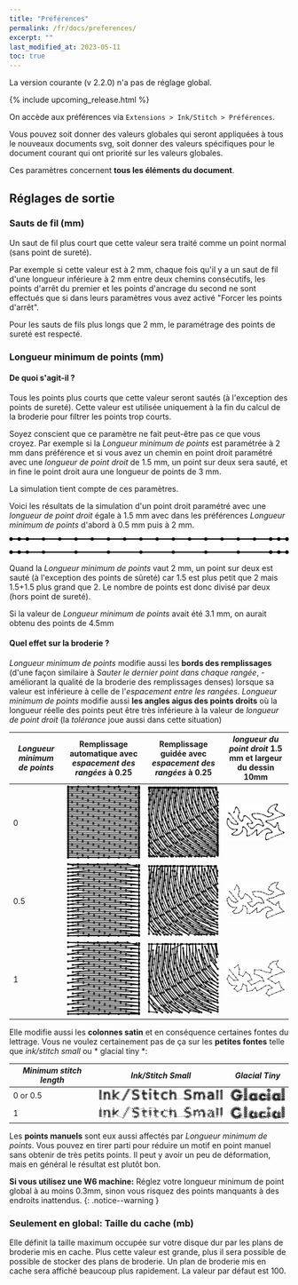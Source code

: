 ```yaml
---
title: "Préférences"
permalink: /fr/docs/preferences/
excerpt: ""
last_modified_at: 2023-05-11
toc: true
---
```

La version courante (v 2.2.0) n'a pas de réglage global.

{% include upcoming_release.html %}

On accède aux préférences via `Extensions > Ink/Stitch > Préférences`.

Vous pouvez soit donner des valeurs globales qui seront appliquées à tous le nouveaux documents svg, soit donner des valeurs spécifiques pour le document courant qui ont priorité sur les valeurs globales.

Ces paramètres concernent **tous les éléments du document**.

## Réglages de sortie

### Sauts de fil (mm)
Un saut de fil plus court que cette valeur sera traité comme un point normal (sans point de sureté).

Par exemple si cette valeur est à 2 mm, chaque fois qu'il y a un saut de fil  d'une longueur inférieure à 2 mm entre  deux chemins consécutifs, les points d'arrêt  du premier et les points d'ancrage du second ne sont effectués que  si dans leurs paramètres vous avez activé  "Forcer les points d'arrêt". 

Pour les sauts de fils plus longs que 2 mm, le paramétrage des points de sureté est respecté.

### Longueur minimum de points (mm)
#### De quoi s'agit-il ?
Tous les points plus courts que cette valeur seront sautés (à l'exception des points de sureté). Cette valeur est utilisée uniquement à la fin du calcul de la broderie pour filtrer les points trop courts. 

Soyez conscient que ce paramètre ne fait peut-être pas ce que vous croyez. Par exemple si  la *Longueur minimum de points* est paramétrée à 2 mm dans préférence et si vous avez un chemin en point droit paramétré avec une *longueur de point droit* de 1.5 mm, un point sur deux sera sauté, et in fine le point droit aura une longueur de points de 3 mm.

La simulation tient compte de ces paramètres.

Voici les résultats de la simulation d'un point droit  paramétré avec une *longueur de point droit* égale à 1.5 mm avec dans les préférences *Longueur minimum de points* d'abord à 0.5 mm puis à 2 mm.


![simulation](/assets/images/docs/preference_msl_paths.png)

Quand la *Longueur minimum de points* vaut 2 mm, un point sur deux est sauté (à l'exception des points de sûreté) car 1.5 est plus petit que 2 mais 1.5+1.5 plus grand que 2. Le nombre de points est donc divisé par deux (hors point de sureté).

Si la valeur de  *Longueur minimum de points* avait été 3.1 mm, on aurait obtenu des points de 4.5mm



#### Quel effet sur la broderie ?
*Longueur minimum de points*  modifie aussi les **bords des remplissages** (d'une façon similaire à *Sauter le dernier point dans chaque rangée*, -améliorant la qualité de la broderie des remplissages denses)  lorsque sa valeur est 
inférieure à celle de l'*espacement entre les rangées*. *Longueur minimum de points* modifie aussi **les angles aigus des points droits** où la longueur réelle des points peut être très inférieure à la valeur de *longueur de point droit* (la *tolérance* joue aussi dans cette situation)

*Longueur minimum de points* |  Remplissage automatique avec *espacement des rangées* à 0.25 | Remplissage guidée avec *espacement des rangées* à 0.25 | *longueur du point droit* 1.5 mm et largeur du dessin 10mm
---|---|---|---
0|![square 0](/assets/images/docs/preference_fill_0.png)|![square 0](/assets/images/docs/preference_guided_0.png)|![running_0](/assets/images/docs/preference_running_stitch_0.png)
0.5|![square 0.5](/assets/images/docs/preference_fill_half.png)|![square 0.5](/assets/images/docs/preference_guided_half.png)|![running_0](/assets/images/docs/preference_running_stitch_half.png)
1|![square 1](/assets/images/docs/preference_fill_1.png)|![square 1](/assets/images/docs/preference_guided_1.png)|![running_0](/assets/images/docs/preference_running_stitch_1.png)

Elle modifie aussi les  **colonnes satin** et en conséquence certaines fontes du lettrage. Vous ne voulez certainement pas de ça sur les **petites fontes** telle que *ink/stitch small* ou * glacial tiny *:

*Minimum stitch length* |  *Ink/Stitch Small* | *Glacial Tiny*
---|---|---
0 or 0.5|![ink_stitch_O](/assets/images/docs/preference_ink_small_0.png)|![glacial_O](/assets/images/docs/preference_glacial_0.png)
1|![ink_stitch_1](/assets/images/docs/preference_ink_small_1.png)|![glacial_1](/assets/images/docs/preference_glacial_1.png)




Les  **points manuels** sont eux aussi affectés  par *Longueur minimum de points*. Vous pouvez en tirer parti pour réduire un motif en point manuel sans obtenir de très petits points. Il peut y avoir un peu de déformation, mais en général le résultat est plutôt bon.

 **Si vous utilisez une W6 machine:** Réglez votre longueur minimum de point global à au moins 0.3mm, sinon vous risquez des points manquants à des endroits inattendus.
{: .notice--warning }

### Seulement en global: Taille du cache (mb)
Elle définit la taille maximum occupée sur votre disque dur par les plans de broderie mis en cache. Plus cette valeur est grande, plus il sera possible de possible de stocker des plans de broderie. Un plan de broderie mis en cache sera affiché beaucoup plus rapidement. La valeur par défaut est 100. 


